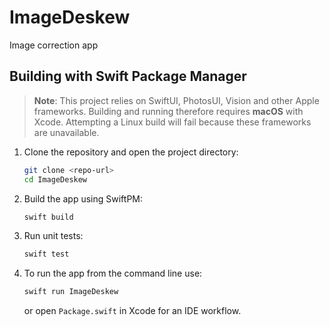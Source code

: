 # ImageDeskew
Image correction app

## Building with Swift Package Manager

> **Note**: This project relies on SwiftUI, PhotosUI, Vision and other Apple
> frameworks. Building and running therefore requires **macOS** with Xcode.
> Attempting a Linux build will fail because these frameworks are unavailable.

1. Clone the repository and open the project directory:
   ```bash
   git clone <repo-url>
   cd ImageDeskew
   ```
2. Build the app using SwiftPM:
   ```bash
   swift build
   ```
3. Run unit tests:
   ```bash
   swift test
   ```
4. To run the app from the command line use:
   ```bash
   swift run ImageDeskew
   ```
   or open `Package.swift` in Xcode for an IDE workflow.
